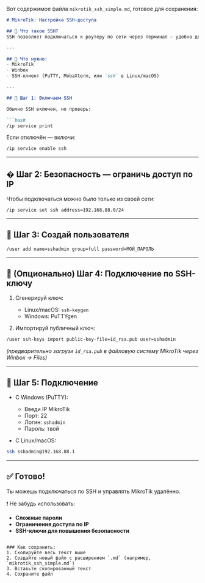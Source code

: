 Вот содержимое файла `mikrotik_ssh_simple.md`, готовое для сохранения:

```markdown
# MikroTik: Настройка SSH-доступа

## 📌 Что такое SSH?
SSH позволяет подключаться к роутеру по сети через терминал — удобно для удаленного управления.

---

## 🧰 Что нужно:
- MikroTik
- Winbox
- SSH-клиент (PuTTY, MobaXterm, или `ssh` в Linux/macOS)

---

## 🔧 Шаг 1: Включаем SSH

Обычно SSH включен, но проверь:

```bash
/ip service print
```

Если отключён — включи:

```bash
/ip service enable ssh
```

---

## � Шаг 2: Безопасность — ограничь доступ по IP

Чтобы подключаться можно было только из своей сети:

```bash
/ip service set ssh address=192.168.88.0/24
```

---

## 👤 Шаг 3: Создай пользователя

```bash
/user add name=sshadmin group=full password=МОЙ_ПАРОЛЬ
```

---

## 🔐 (Опционально) Шаг 4: Подключение по SSH-ключу

1. Сгенерируй ключ:

   * Linux/macOS: `ssh-keygen`
   * Windows: PuTTYgen

2. Импортируй публичный ключ:

```bash
/user ssh-keys import public-key-file=id_rsa.pub user=sshadmin
```

*(предварительно загрузи `id_rsa.pub` в файловую систему MikroTik через Winbox → Files)*

---

## 📡 Шаг 5: Подключение

* С Windows (PuTTY):

  * Введи IP MikroTik
  * Порт: 22
  * Логин: `sshadmin`
  * Пароль: твой

* С Linux/macOS:

```bash
ssh sshadmin@192.168.88.1
```

---

## ✅ Готово!

Ты можешь подключаться по SSH и управлять MikroTik удалённо.

❗ Не забудь использовать:

* **Сложные пароли**
* **Ограничения доступа по IP**
* **SSH-ключи для повышения безопасности**
```

### Как сохранить:
1. Скопируйте весь текст выше
2. Создайте новый файл с расширением `.md` (например, `mikrotik_ssh_simple.md`)
3. Вставьте скопированный текст
4. Сохраните файл
